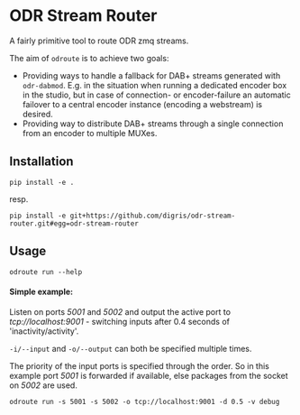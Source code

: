 # ODR Stream Router

A fairly primitive tool to route ODR zmq streams.

The aim of `odroute` is to achieve two goals:

 - Providing ways to handle a fallback for DAB+ streams generated with `odr-dabmod`.
   E.g. in the situation when running a dedicated encoder box in the studio, but in case of connection- or
   encoder-failure an automatic failover to a central encoder instance (encoding a webstream) is desired.
 - Providing way to distribute DAB+ streams through a single connection from an encoder to multiple MUXes.


## Installation

    pip install -e .

resp.

    pip install -e git+https://github.com/digris/odr-stream-router.git#egg=odr-stream-router


## Usage

    odroute run --help

#### Simple example:

Listen on ports *5001* and *5002* and output the active port to *tcp://localhost:9001* - switching
inputs after 0.4 seconds of 'inactivity/activity'.

`-i/--input` and `-o/--output` can both be specified multiple times.

The priority of the input ports is specified through the order. So in this example port *5001* is forwarded if
available, else packages from the socket on *5002* are used.

    odroute run -s 5001 -s 5002 -o tcp://localhost:9001 -d 0.5 -v debug